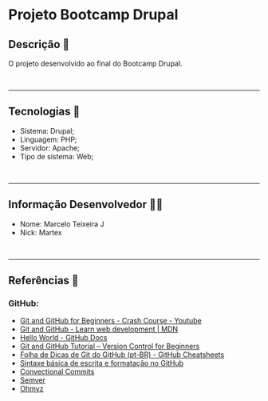 # Projeto Bootcamp Drupal

## Descrição 📰
O projeto desenvolvido ao final do Bootcamp Drupal.

<br/>


___

## Tecnologias 🤖
- Sistema: Drupal;
- Linguagem: PHP;
- Servidor: Apache;
- Tipo de sistema: Web;

<br/>

___
## Informação Desenvolvedor 🧑‍🦱
- Nome: Marcelo Teixeira J
- Nick: Martex

<br/>


___
## Referências 📖
### GitHub:
- [Git and GitHub for Beginners - Crash Course - Youtube](https://www.youtube.com/watch?v=RGOj5yH7evk) 
- [Git and GitHub - Learn web development | MDN](https://developer.mozilla.org/en-US/docs/Learn/Tools_and_testing/GitHub) 
- [Hello World - GitHub Docs](https://docs.github.com/en/get-started/quickstart/hello-world) 
- [Git and GitHub Tutorial – Version Control for Beginners](https://www.freecodecamp.org/news/git-and-github-for-beginners/) 
- [Folha de Dicas de Git do GitHub (pt-BR) - GitHub Cheatsheets](https://training.github.com/downloads/pt_BR/github-git-cheat-sheet/) 
- [Sintaxe básica de escrita e formatação no GitHub](https://docs.github.com/pt/github/writing-on-github/getting-started-with-writing-and-formatting-on-github/basic-writing-and-formatting-syntax) 
- [Convectional Commits](https://www.conventionalcommits.org/pt-br/v1.0.0/) 
- [Semver](https://semver.org/lang/pt-BR/) 
- [Ohmyz](https://ohmyz.sh/)
